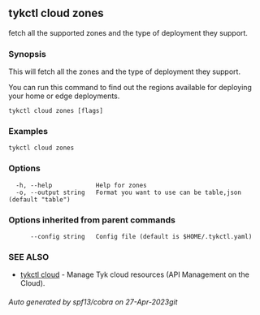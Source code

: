 ## tykctl cloud zones

fetch all the supported zones and the type of deployment they support.

### Synopsis


This will fetch all the zones and the type of deployment they support.

You can run this command to find out the regions available for deploying your home or edge deployments.


```
tykctl cloud zones [flags]
```

### Examples

```
tykctl cloud zones
```

### Options

```
  -h, --help            Help for zones
  -o, --output string   Format you want to use can be table,json (default "table")
```

### Options inherited from parent commands

```
      --config string   Config file (default is $HOME/.tykctl.yaml)
```

### SEE ALSO

* [tykctl cloud](tykctl_cloud.md)	 - Manage Tyk cloud resources (API Management on the Cloud).

###### Auto generated by spf13/cobra on 27-Apr-2023git
